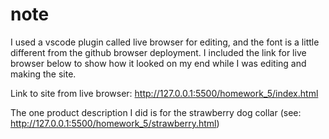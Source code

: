 # note

I used a vscode plugin called live browser for editing, and the font is a little different from the github browser deployment. I included the link for live browser below to show how it looked on my end while I was editing and making the site.

Link to site from live browser: http://127.0.0.1:5500/homework_5/index.html

The one product description I did is for the strawberry dog collar (see: http://127.0.0.1:5500/homework_5/strawberry.html)
